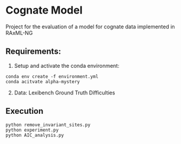 # Cognate Model
Project for the evaluation of a model for cognate data implemented in RAxML-NG

## Requirements:
1. Setup and activate the conda environment: 
```
conda env create -f environment.yml
conda acitvate alpha-mystery
```
2. Data:
Lexibench
Ground Truth Difficulties

## Execution
```
python remove_invariant_sites.py
python experiment.py
python AIC_analysis.py
```
